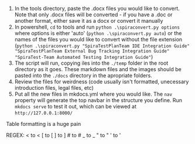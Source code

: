 1. In the tools directory, paste the .docx files you would like to convert. Note that only .docx files will be converted - if you have a .doc or another format, either save it as a docx or convert it manually
2. In powershell, `cd` to tools and run `python .\spiraconvert.py options` where options is either 'auto' (`python .\spiraconvert.py auto`) or the names of the files you would like to convert without the file extension (`python .\spiraconvert.py "SpiraTestPlanTeam IDE Integration Guide" "SpiraTestPlanTeam External Bug Tracking Integration Guide" "SpiraTest-Team Automated Testing Integration Guide"`)
3. The script will run, copying iles into the `./temp` folder in the root directory as it goes. These markdown files and the images should be pasted into the `./docs` directory in the apropriate folders.
4. Review the files for weirdness (code usually isn't formatted, unecessary introduction files, legal files, etc)
5. Put all the new files in mkdocs.yml where you would like. The `nav` property will generate the top navbar in the structure you define. Run `mkdocs serve` to test it out, which can be viewed at `http://127.0.0.1:8000/`

Table formatting is a huge pain

REGEX:
\< to <
\[ to [
\] to ]
\# to #
\_ to _
\" to "
\' to '